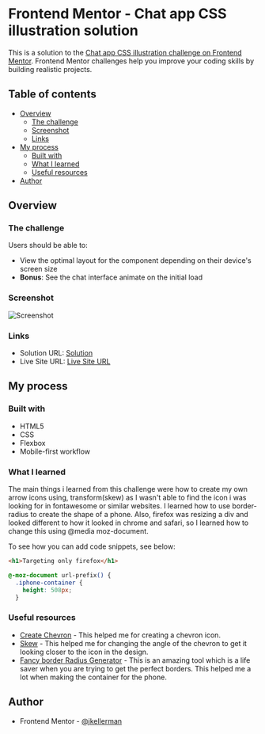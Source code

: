 # Frontend Mentor - Chat app CSS illustration solution

This is a solution to the [Chat app CSS illustration challenge on Frontend Mentor](https://www.frontendmentor.io/challenges/chat-app-css-illustration-O5auMkFqY). Frontend Mentor challenges help you improve your coding skills by building realistic projects.

## Table of contents

- [Overview](#overview)
  - [The challenge](#the-challenge)
  - [Screenshot](#screenshot)
  - [Links](#links)
- [My process](#my-process)
  - [Built with](#built-with)
  - [What I learned](#what-i-learned)
  - [Useful resources](#useful-resources)
- [Author](#author)

## Overview

### The challenge

Users should be able to:

- View the optimal layout for the component depending on their device's screen size
- **Bonus**: See the chat interface animate on the initial load

### Screenshot

![Screenshot](./screenshot.png)

### Links

- Solution URL: [Solution](https://github.com/jkellerman/chat-app-css-illustration-master)
- Live Site URL: [Live Site URL](https://jkellerman.github.io/chat-app-css-illustration-master/)

## My process

### Built with

- HTML5
- CSS
- Flexbox
- Mobile-first workflow

### What I learned

The main things i learned from this challenge were how to create my own arrow icons using, transform(skew) as I wasn't able to find the icon i was looking for in fontawesome or similar websites. I learned how to use border-radius to create the shape of a phone. Also, firefox was resizing a div and looked different to how it looked in chrome and safari, so I learned how to change this using @media moz-document.

To see how you can add code snippets, see below:

```html
<h1>Targeting only firefox</h1>
```

```css
@-moz-document url-prefix() {
  .iphone-container {
    height: 508px;
  }
```

### Useful resources

- [Create Chevron](https://codepen.io/stepher/pen/yLOaEOP) - This helped me for creating a chevron icon.
- [Skew](<https://developer.mozilla.org/en-US/docs/Web/CSS/transform-function/skew()>) - This helped me for changing the angle of the chevron to get it looking closer to the icon in the design.
- [Fancy border Radius Generator](https://9elements.github.io/fancy-border-radius/) - This is an amazing tool which is a life saver when you are trying to get the perfect borders. This helped me a lot when making the container for the phone.

## Author

- Frontend Mentor - [@jkellerman](https://www.frontendmentor.io/profile/yourusername)
